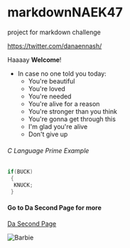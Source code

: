 # markdownNAEK47
project for markdown challenge

<https://twitter.com/danaennash/>

Haaaay **Welcome**!

* In case no one told you today:
  * You're beautiful
  * You're loved
  * You're needed
  * You're alive for a reason
  * You're stronger than you think
  * You're gonna get through this
  * I'm glad you're alive
  * Don't give up
  
###### C Language Prime Example  
  
```C Language Example
if(BUCK)
 {
  KNUCK;
 }
 ```
  

#### Go to Da Second Page for more

[Da Second Page](DaSecondPage.md)

![Barbie](https://i.kym-cdn.com/photos/images/newsfeed/001/390/981/e9e.jpg)

